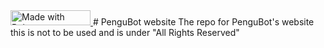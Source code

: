 <a href="https://bulma.io">
  <img src="https://bulma.io/images/made-with-bulma--dark.png" alt="Made with Bulma" width="128" height="24">
</a>
# PenguBot website
The repo for PenguBot's website this is not to be used and is under "All Rights Reserved"
